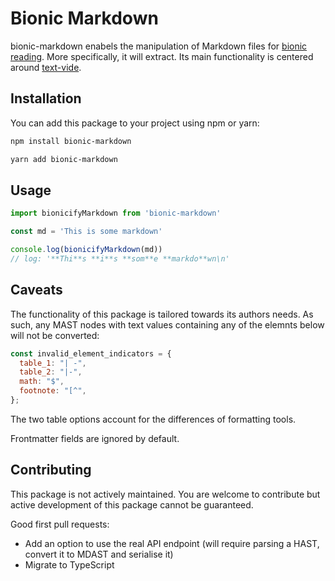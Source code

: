 # Bionic Markdown

bionic-markdown enabels the manipulation of Markdown files for [bionic reading](https://bionic-reading.com/). More specifically, it will extract. Its main functionality is centered around [text-vide](https://github.com/Gumball12/text-vide).

## Installation

You can add this package to your project using npm or yarn:

```bash
npm install bionic-markdown
```
```bash
yarn add bionic-markdown
```

## Usage

```js
import bionicifyMarkdown from 'bionic-markdown'

const md = 'This is some markdown'

console.log(bionicifyMarkdown(md))
// log: '**Thi**s **i**s **som**e **markdo**wn\n'
```

## Caveats

The functionality of this package is tailored towards its authors needs. As such, any MAST nodes with text values containing any of the elemnts below will not be converted:

```js
const invalid_element_indicators = {
  table_1: "| -",
  table_2: "|-",
  math: "$",
  footnote: "[^",
};
```

The two table options account for the differences of formatting tools.

Frontmatter fields are ignored by default.

## Contributing
This package is not actively maintained. You are welcome to contribute but active development of this package cannot be guaranteed.

Good first pull requests:
- Add an option to use the real API endpoint (will require parsing a HAST, convert it to MDAST and serialise it)
- Migrate to TypeScript